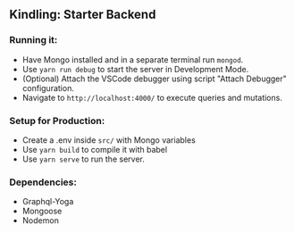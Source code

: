 ## Kindling: Starter Backend

### Running it:

- Have Mongo installed and in a separate terminal run `mongod`.
- Use `yarn run debug` to start the server in Development Mode.
- (Optional) Attach the VSCode debugger using script "Attach Debugger" configuration.
- Navigate to `http://localhost:4000/` to execute queries and mutations.

### Setup for Production:

- Create a .env inside `src/` with Mongo variables
- Use `yarn build` to compile it with babel
- Use `yarn serve` to run the server.

### Dependencies:

- Graphql-Yoga
- Mongoose
- Nodemon
